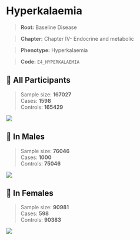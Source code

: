 # Hyperkalaemia

> **Root:** Baseline Disease  

> **Chapter:** Chapter IV- Endocrine and metabolic  

> **Phenotype:** Hyperkalaemia  

> **Code:** `E4_HYPERKALAEMIA`

## 🧪 All Participants  
> Sample size: **167027**  
> Cases: **1598**  
> Controls: **165429**
<img src="/Disease/Figures/ALL/Incidence/E4_HYPERKALAEMIA.png"/>
<CsvTable src="/Disease_Data/ALL/Incidence/COX_E4_HYPERKALAEMIA.csv" label="🔍 View full results" />

## 👨 In Males  
> Sample size: **76046**  
> Cases: **1000**  
> Controls: **75046**
<img src="/Disease/Figures/Male/Incidence/E4_HYPERKALAEMIA.png"/>
<CsvTable src="/Disease_Data/Male/Incidence/COX_E4_HYPERKALAEMIA.csv" label="🔍 View full results" />

## 👩 In Females  
> Sample size: **90981**  
> Cases: **598**  
> Controls: **90383**
<img src="/Disease/Figures/Female/Incidence/E4_HYPERKALAEMIA.png"/>
<CsvTable src="/Disease_Data/Female/Incidence/COX_E4_HYPERKALAEMIA.csv" label="🔍 View full results" />
